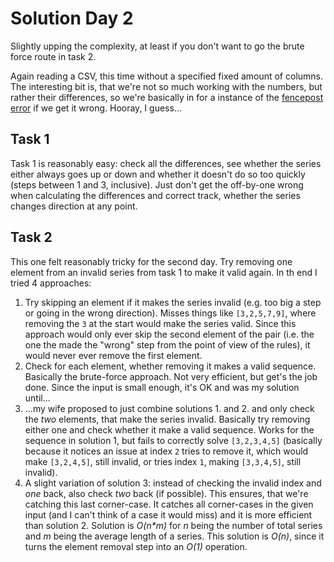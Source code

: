 # Solution Day 2

Slightly upping the complexity, at least if you don't want to go the brute force route in task 2. 

Again reading a CSV, this time without a specified fixed amount of columns. The interesting bit is,
that we're not so much working with the numbers, but rather their differences, so we're basically in
for a instance of the [fencepost error](https://en.wikipedia.org/wiki/Off-by-one_error) if we get it
wrong. Hooray, I guess...

## Task 1

Task 1 is reasonably easy: check all the differences, see whether the series either always goes up or down
and whether it doesn't do so too quickly (steps between 1 and 3, inclusive). Just don't get the off-by-one 
wrong when calculating the differences and correct track, whether the series changes direction at any point.

## Task 2

This one felt reasonably tricky for the second day. Try removing one element from an invalid series from 
task 1 to make it valid again. In th end I tried 4 approaches:

1. Try skipping an element if it makes the series invalid (e.g. too big a step or going in the wrong direction).
   Misses things like `[3,2,5,7,9]`, where removing the `3` at the start would make the series valid. Since this
   approach would only ever skip the second element of the pair (i.e. the one the made the "wrong" step from the
   point of view of the rules), it would never ever remove the first element.
2. Check for each element, whether removing it makes a valid sequence. Basically the brute-force approach. Not
   very efficient, but get's the job done. Since the input is small enough, it's OK and was my solution until...
3. ...my wife proposed to just combine solutions 1. and 2. and only check the _two_ elements, that make the
   series invalid. Basically try removing either one and check whether it make a valid sequence. Works for the
   sequence in solution 1, but fails to correctly solve `[3,2,3,4,5]` (basically because it notices an issue
   at index `2` tries to remove it, which would make `[3,2,4,5]`, still invalid, or tries index `1`, making 
   `[3,3,4,5]`, still invalid).
4. A slight variation of solution 3: instead of checking the invalid index and _one_ back, also check _two_ back (if possible).
   This ensures, that we're catching this last corner-case. It catches all corner-cases in the given input (and I
   can't think of a case it would miss) and it is more efficient than solution 2. Solution is _O(n*m)_ for _n_ being the number
   of total series and _m_ being the average length of a series. This solution is _O(n)_, since it turns the element removal
   step into an _O(1)_ operation.